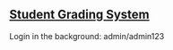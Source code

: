 ## [Student Grading System](https://www.sourcecodester.com/php/14522/student-grading-system-using-phpmysql-source-code.html)

Login in the background: admin/admin123
